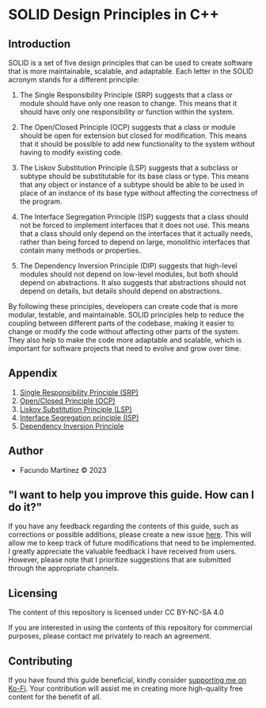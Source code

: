 # SOLID Design Principles in C++

## Introduction
SOLID is a set of five design principles that can be used to create software that is more maintainable, scalable, and adaptable. Each letter in the SOLID acronym stands for a different principle:

1. The Single Responsibility Principle (SRP) suggests that a class or module should have only one reason to change. This means that it should have only one responsibility or function within the system.

2. The Open/Closed Principle (OCP) suggests that a class or module should be open for extension but closed for modification. This means that it should be possible to add new functionality to the system without having to modify existing code.

3. The Liskov Substitution Principle (LSP) suggests that a subclass or subtype should be substitutable for its base class or type. This means that any object or instance of a subtype should be able to be used in place of an instance of its base type without affecting the correctness of the program.

4. The Interface Segregation Principle (ISP) suggests that a class should not be forced to implement interfaces that it does not use. This means that a class should only depend on the interfaces that it actually needs, rather than being forced to depend on large, monolithic interfaces that contain many methods or properties.

5. The Dependency Inversion Principle (DIP) suggests that high-level modules should not depend on low-level modules, but both should depend on abstractions. It also suggests that abstractions should not depend on details, but details should depend on abstractions.

By following these principles, developers can create code that is more modular, testable, and maintainable. SOLID principles help to reduce the coupling between different parts of the codebase, making it easier to change or modify the code without affecting other parts of the system. They also help to make the code more adaptable and scalable, which is important for software projects that need to evolve and grow over time.

## Appendix

1. [Single Responsibility Principle (SRP)](https://github.com/fx-biocoder/solid-in-cpp/tree/main/1%20-%20Single%20Responsibility%20Principle)
2. [Open/Closed Principle (OCP)](https://github.com/fx-biocoder/solid-in-cpp/tree/main/2%20-%20Open-Closed%20Principle)
3. [Liskov Substitution Principle (LSP)](https://github.com/fx-biocoder/solid-in-cpp/tree/main/3%20-%20Liskov%20Substition%20Principle)
4. [Interface Segregation principle (ISP)](https://github.com/fx-biocoder/solid-in-cpp/tree/main/4%20-%20Interface%20Segregation%20Principle)
5. [Dependency Inversion Principle](https://github.com/fx-biocoder/solid-in-cpp/tree/main/5%20-%20Dependency%20Inversion%20Principle)


## Author

- Facundo Martínez © 2023

## "I want to help you improve this guide. How can I do it?"

If you have any feedback regarding the contents of this guide, such as corrections or possible additions, please create a new issue [here](https://github.com/fx-biocoder/solid-in-cpp/issues). This will allow me to keep track of future modifications that need to be implemented. I greatly appreciate the valuable feedback I have received from users. However, please note that I prioritize suggestions that are submitted through the appropriate channels.

## Licensing

The content of this repository is licensed under CC BY-NC-SA 4.0

If you are interested in using the contents of this repository for commercial purposes, please contact me privately to reach an agreement.

## Contributing

If you have found this guide beneficial, kindly consider [supporting me on Ko-Fi](https://ko-fi.com/biocoder). Your contribution will assist me in creating more high-quality free content for the benefit of all.
